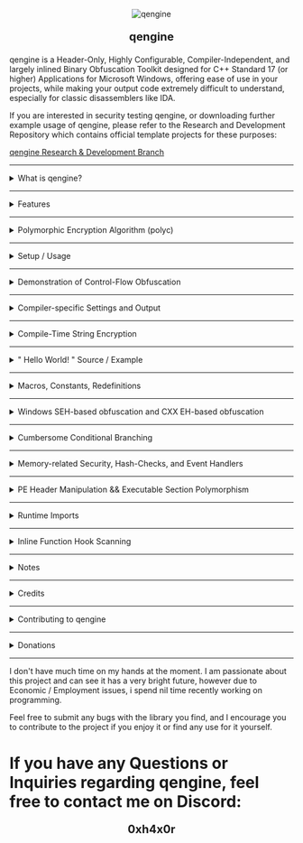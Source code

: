 <p align="center">
  <img src="https://i.imgur.com/vKDluJm.png" alt="qengine">
</p>
<p align="center" style="font-size: 20px; font-weight: bold;">
                                         		qengine 
</p>


qengine is a Header-Only, Highly Configurable, Compiler-Independent, and largely inlined Binary Obfuscation Toolkit designed for C++ Standard 17 (or higher) Applications for Microsoft Windows,
offering ease of use in your projects, while making your output code extremely difficult to understand, especially for classic disassemblers like IDA.

If you are interested in security testing qengine, or downloading further example usage of qengine, please refer to the Research and Development Repository which contains official template projects for these purposes:

[ qengine Research & Development Branch ](https://github.com/Chemiculs/qengine-researchanddevelopment)

---------------------------------------------------------------------------------------------------------------------------------------------------------------------------------------------------------------

<details>
<summary>What is qengine?</summary>

--------------------------------------------------------------------------------------------------------------------------------------------------------------------------------------------------------------

qengine is a polymorphic engine (meaning an engine that takes multiple forms/permutations) created for the Microsoft Windows operating system, designed to make reverse engineering significantly harder. 

This project aims to make binaries appear as unique and unrecognizable as possible at each independent execution.

* qengine is well tested (considering we are a small team) - I currently am unaware of any bugs for LLVM / CLANG, MSVC, and Intel compiler targets for both x86 and x64 release builds.

* This will NOT prevent static disk signatures of your executables - however, it will make the task of understanding your code from a classic disassembler such as IDA VERY difficult if used properly, and will prevent memory-dump / memory-scan-based signature detections of your binary.

* This library is fully inlined, employing a minimalist design and maximum performance + reliability, function inlining allows qengine to hide the actual code you are executing behind a wall of cryptographic instructions and protected memory regions

qengine is very lightweight and from my personal benchmarks, incurs a ~1.70% average performance ( for qxx_ types ) loss vs. standard library / primitive types on modern CPU's, likewise you will retain most of your application's original performance ( on average ) while simultaneously generating thousands or even millions of junk instructions dilluting your meaningful compiled codebase from the eyes of Reverse-Engineer's.

--------------------------------------------------------------------------------------------------------------------------------------------------------------------------------------------------------------

## How does qengine work?

--------------------------------------------------------------------------------------------------------------------------------------------------------------------------------------------------------------

qengine creates obfuscated compiler output by compelling function inlining through a number of means including function modifiers and high inlining depth.

Function inlining is a compiler feature which allows the compiler to expand / copy the contents of a called function, directly into the calling function. 

Below is a basic diagram outlining the difference between standard symbolic function compilation, and inlined compilation :

![symbolicvsinline](img/symbolicinline.png)

qengine creates instruction-bloated and heavily-inlined wrappers around commonly used primitive and extended datatypes, which create a meaningful and simple way to bring about obfuscation of your code without need for 
appending unrelated protections or using third-party post-compilation obfuscators.

For a better example, take the below code using a qengine string type, as opposed to a standard library string type: 

```cpp
#include <iostream>

#include <qengine/engine/qengine.hpp>

using namespace qengine;

int main(){

	qtype_enc::e_string MyString("Hello World!");

	std::cout << MyString.get() << std::endl;

	return 0;
}

```

This code, presuming the compiler manages to comply with qengine's inlining reuests, eactually expands to the following:

```cpp
#include <iostream>

#include <qengine/engine/qengine.hpp>

using namespace qengine;

int main(){

	[-- qtype_enc::e_string MyString("Hello World!"); --]   EXPAND ---->
	{
		MyString.ctor() 								<------ Inlined ->
		MyString.set("Hello World!")							<------ Inlined ->
		qengine::polyc::algorithm( MyString.std_string() )				<------ Inlined ->
		qengine::polyc::register_polyc_pointer( MyString.std_string() )			<------ Inlined ->
		qengine::polyc::internal_do_algo_subroutine( MyString.std_string() )		<------ Inlined
	}

	std::cout << MyString.get() << std::endl;	EXPAND ---->
	{
		MyString.get()									<------ Inlined ->
		qengine::polyc::algorithm( MyString.std_string() )				<------ Inlined
		std::cout << MyString.std_string() << std::endl;
		qengine::polyc::algorithm( MyString.std_string() )				<------ Inlined
			
	}

	return 0;
}
```
Keep in mind that the above example is only from basic initialization of one local qengine::string variable and one get() accessor invokation -

Each get() and set() accessor call is compelled inline, and each math operation or manipulation of qengine::type variables calls get() and / or set() accessor, seeing as these are rather large functions to begin with, the compiler output can go as far as crashing modern disassemblers.

--------------------------------------------------------------------------------------------------------------------------------------------------------------------------------------------------------------

## Is qengine Malicious?

--------------------------------------------------------------------------------------------------------------------------------------------------------------------------------------------------------------

This is a perspective which i have been approached with several times to date and will likely wind up being subject to criticism of eventually (should this project continue to thrive and advance, ofcourse).

I will say that at the moment, while this engine is interesting and powerful, it is not really currently much more effective than many other ( Virtualized ) obfuscation software(s) with VMProtect and Themida likely out-doing qengine in terms of protection of original code by a decent margin.

qengine employ's it's own methods of mutation and  similar to other Obfuscation / Virtualization software(s), albeit much less aggressively and entirely optionally, currently only in very specific manners as well which could probably be constrained to a heuristic trait detection eventually.

This project does however, if it has the potential which i believe it may, this could end up becoming something capable of significantly polluting the software ecosystem for a good while - whether this ends up happening or not only time will tell.

</details>

--------------------------------------------------------------------------------------------------------------------------------------------------------------------------------------------------------------

<details>
<summary>Features</summary>

--------------------------------------------------------------------------------------------------------------------------------------------------------------------------------------------------------------

* Runtime stack  ( locals will be manipulated directly on the stack through compiler-generated junk code, and will be encrypted with a dynamic key and algorithm decided at each execution )

  
* Runtime heap polymorphism ( polymorphic heap allocations are supported )

  
* Thorough control-flow obfuscation ( depending on the compiler used and amount of library types used, the IDA control-flow graph will be extremely difficult to read and in many cases fail pseudo-code generation )

  
* Cumbersome conditional branching ( extended memory check control flow branching e.g. create indirection for checking valuable information such as product keys etc. )

  
* .text / executable section Polymorphism ( .text section dumps will appear different at each runtime which would hypothetically prevent basic static .text dump signature scans by AV's / AC's etc. )

  
* PE header wipe/mutation ( headers will be wiped or appear differently at each runtime, in memory )

  
* Dynamic / Runtime imports ( hide imports from disk PE image import table )

</details>

--------------------------------------------------------------------------------------------------------------------------------------------------------------------------------------------------------------

<details>
<summary> Polymorphic Encryption Algorithm (polyc) </summary>

--------------------------------------------------------------------------------------------------------------------------------------------------------------------------------------------------------------

The backbone to this project has been it's aggressively-inlined polyc encryption algorithm.

While the algorithm has been strong and reliable, before the most recent update it really couldn't be truly labeled 'polymorphic' except in the sense that it generates its own table data and keys at runtime.

The polyc algorithm has been updated to support encrypted function calls to differing encryption subroutines, encapsulating it's xor pass.

polyc holds a global pointer table which is managed by the qxx_type objects - this table registers or retrieves a pointer entry every time you call the algorithm. This pointer descripts which subroutine pointer must be decrypted, called, and encrypted again.

Below is a diagram of how the polyc algorithm currently works, please bear with my bad MSPAINT artwork:

![polyc diagram](img/polycgraph.png)

</details>

--------------------------------------------------------------------------------------------------------------------------------------------------------------------------------------------------------------

<details>
<summary>Setup / Usage</summary>

--------------------------------------------------------------------------------------------------------------------------------------------------------------------------------------------------------------

### ** NOTE: This setup option only works out of the box targetting the MSVC v143 compiler WITH the "Runtime Library" Option set to the default " Multi-threaded DLL (/MD) " build target.

if you wish to target another compiler or Runtime Library version, you MUST first compile [ASMJIT](https://github.com/asmjit/asmjit) and [Capstone](https://github.com/capstone-engine/capstone) from their source(s), with the according compiler settings from your target project applied and then replace the library files output with the according target output filename(s) in the <root_directory>/qengine/engine/extern/ folder :

UPDATE: If you are using llvm / clang, there is an alternative llvm / clang compatible build of the static libraries located in the  /src/qengine/extern/clang_alternate_libs, set this as your library directory with llvm / clang projects.

```cpp

asmjit32.lib	//	32-bit release static library build for asmjit

asmjit64.lib	//	32-bit release static library build for asmjit

asmjit_d32.lib	//	32-bit release static library build for asmjit

asmjit_d64.lib	//	32-bit release static library build for asmjit

capstone32.lib	//	32-bit release static library build for capstone

capstone64.lib	//	64-bit release static library build for capstone

```

IF you are simply using MSVC Compiler v143 or higher, you will NOT need to worry about the above step.

* Download the repository as a zip file, and extract the /src/qengine folder to your project's main / root directory
  
* goto <root_directory>/qengine/extern/ and unzip "asmjit_libs.zip"  - make sure all the files within are extracted to this directory
  
* Include the qengine header file contained in <root_directory>/qengine/engine/
  
* Add <root_directory>/qengine/extern/ to additional library directories (for linking)

</details>

--------------------------------------------------------------------------------------------------------------------------------------------------------------------------------------------------------------

<details>
<summary> Demonstration of Control-Flow Obfuscation </summary>

--------------------------------------------------------------------------------------------------------------------------------------------------------------------------------------------------------------


- "Hello, World!" application BEFORE Polymorphic type -

![IDA view of hello world C++ program before polymorphic engine](img/crypt2.png)

--------------------------------------------------------------------------------------------------------------------------------------------------------------------------------------------------------------

- "Hello, World!" application AFTER Polymorphic type -
(The control flow chart might be hard to see, but there are 1,000++ sub-routines in the compiled binary)

![IDA view of hello world C++ program after polymorphic engine](img/helloworld_ida.png)

</details>

--------------------------------------------------------------------------------------------------------------------------------------------------------------------------------------------------------------

<details>
<summary>Compiler-specific Settings and Output</summary>

--------------------------------------------------------------------------------------------------------------------------------------------------------------------------------------------------------------
	
LLVM / CLANG and Intel Compiler always produce the best obfuscated output files and skewed control-flow graphs - Here are some examples all from the same basic application with only a main function (~20 lines of code using polymorphic types) :

## CLANG
  ![CFG_clang](img/clang.png)

## INTEL
  ![CFG_intel](img/intel.png)

## MSVC
  ![CFG_msvc](img/MSVC.png)


I am unsure as to exactly why this occurs when I use the same compiler settings for all of the above compilers, my experience would say that MSVC likely does not like to inline functions when you 
instruct it to, while CLANG / Intel compilers are more likely to listen to user commands/suggestions


* Proper compiler settings play a massive role in the output this library will produce.
- Make sure the binary is built for Release mode
- Here are the most important settings to use for maximum security (In VS 2022):

    ![VS2022 Config](img/optimization.png)

  </details>
  
--------------------------------------------------------------------------------------------------------------------------------------------------------------------------------------------------------------

<details>
<summary> Compile-Time String Encryption </summary>

--------------------------------------------------------------------------------------------------------------------------------------------------------------------------------------------------------------

The qxx_string and qxx_wstring classes provide powerful string encryption (at runtime) and control-flow obfuscation (compile-time) themselves, however as they cannot be made to be constexpr-compliant, 
the string literals may or may not be compiler-evaluated.

These classes alone do not garauntee nor were intended to remove plaintext strings from .data / .bss / .rdata etc, seeing that many of qengine's users request this and use skyCrypt anyways,
i decided to improve upon the project and comform it's syntax to qengine's naming conventions.

If you require compile-time string encryption, simply use the QSTR macro as below. It can be used to standard std::string objects or used to construct qxx_string objects:

```cpp
#include <iostream>

#include <qengine/engine/qengine.hpp>

using namespace qengine;

 __singleton std::int32_t __stackcall main() noexcept {

	qtype_enc::qe_string my_string_e(QSTR("Hello World!"));

	std::cout << my_string_e.get() << std::endl;

	std::cin.get();

	return 0;
}
```

You can perform a string search in IDA or a Hex Editor on the output binary in debug or release mode, the string won't be detected.

</details>

--------------------------------------------------------------------------------------------------------------------------------------------------------------------------------------------------------------

<details>
<summary> " Hello World! " Source / Example </summary>

--------------------------------------------------------------------------------------------------------------------------------------------------------------------------------------------------------------

[Link to below sample project](https://github.com/Chemiculs/qengine-researchanddevelopment/tree/master/qengine-hello-world)

Here is the obligatory "Hello World" for qengine:

```cpp
#include <iostream>

#include <qengine/engine/qengine.hpp>

using namespace qengine;

 __singleton std::int32_t __stackcall main() noexcept {	

	qtype_enc::qe_string my_string_e("Hello World!");

	qtype_hash::qh_string my_string_h("Hello World!");

	qtype_enchash::qeh_string my_string_eh("Hello World!");

	std::cout << my_string_e.get() << std::endl;

	std::cout << my_string_h.get() << std::endl;

	std::cout << my_string_eh.get() << std::endl;

	std::cin.get();

	return 0;
}
```

* All types contained in the qtype_enc and qtype_enchash namespace's are encrypted using a polymorphic encryption algorithm and decrypted only when accessed, then re-encrypted. 

* All types contained in the qtype_hash and qtype_enchash namespace's are hashed using a high-performance 32 or 64-bit hashing (dependent upon build target which is used) algorithm I made for this purpose.

</details>

--------------------------------------------------------------------------------------------------------------------------------------------------------------------------------------------------------------
<details>
<summary> Macros, Constants, Redefinitions </summary>

--------------------------------------------------------------------------------------------------------------------------------------------------------------------------------------------------------------

qengine contains some changes in representations to ideas and concepts in the C++ standard library, which were only intended to increase my own productivity alongside the readability of qengine in relation to the instructions / intentions prompted to the compiler:

* Below macro effectively disables inlining optimization for a specific function, if we wish for it to have a single instance per parent object, use in place of ``` __declspec(noinline) ```
```cpp
__singleton 	//	we only want a single instance of the declared fn per object instance, not instanced copies inlined to caller functions
```

* Below macro disables compiler generation of windows native SEH-related code in relation to the declared function whilst compelling the function to be inlined to the caller(s), use in place of ``` __forceinline ```
```cpp
__compelled_inline 	//	compell the highest inlining depth to the compiler 
```

* Below is a simple name change i made to declare the intention and effect that __fastcall convention actually has on the function more explicitly, it looks and sounds better to me personally. use in place of ``` __fastcall ```
```cpp
__regcall	//	pass up to two arguments through registers(?) if supported by OS bitwidth vs Variable type
```

* Below is another change to the naming of __cdecl convention for same reasons as above change
```cpp
__stackcall 	//	pass arguments on stack (too large to fit in registers presumably) / no arguments contained -  && allow caller to cleanup stack
```

* Below is an automatic type deduction i use for function return's myself, use in place of ``` decltype(auto) ```
```cpp
_auto_type_ 	//	automatic compiler-generated type-deduction for function returns (and variable declarations?), useful
```

* Below is a generic ctor optimization macro, presuming the ctor takes 1+ arguments which would fit inside registers matching or below the bitwidth of the host OS OR can be inlined. one of these will occur, use in place of ``` __compelled_inline_noseh ```, and  ``` __regcall ``` in combination.
```cpp
__optimized_ctor	//	this forces compiler optimization depending on the argument list, IF the function can be inlined it will be which is arguably the least expensive calling method, however if the compiler fails yet to inline, the argument will be passed through registers if the arguments match the bitwidth of the operating system
```

* Below is a simple grammar correction to the C++ standard library which should have occured long ago, declaring an inline function is a mere suggestion to the compiler and is explicitly stating that the compiler may inline the function only if it so chooses. nothing more or less than this, use in place of ``` inline ```
```cpp
__inlineable
```

* Below is a macro which, dependent upon project settings, will instruct the compiler to pass the arguments through SSE / AVX registers if available on Host CPU architecture. If SSE / AVX are unavailable, ```__fastcall``` will be specified rather than ```__vectorcall``` in the hopes that the floating point data matches or is under the host OS's bitwidth and can be optimized to fit inside a register.
```cpp
__fpcall
```

* I have adopted some of Rust's syntax in qengine as it feels more reflective of compiler output and intentions in some cases, opted to use similar name conventions in qengine as follows ( some of these aren't Rust-related )
```cpp

mut 		= mutable
imut 		= const
imutexpr 	= constexpr
c_void 		= void*
noregister 	= volatile
nex 		= noexcept
volatile_cast	= const_cast
imut_cast 	= const_cast

```

 
</details>

--------------------------------------------------------------------------------------------------------------------------------------------------------------------------------------------------------------

<details>
<summary> Windows SEH-based obfuscation and CXX EH-based obfuscation </summary>

--------------------------------------------------------------------------------------------------------------------------------------------------------------------------------------------------------------

Windows SEH (Structured Exception Handling) and Cxx EH (Exception Handling) mechanisms have been exploitable for some time and are relatively well known amongst the blackhat community for being an effecient method of mediocre obfuscation which is entirely compiler-generated

## Windows SEH-based obfuscation macro:

[Link to below sample project](https://github.com/Chemiculs/qengine-researchanddevelopment/tree/master/qengine-windows-SEH-test)
 
```cpp
//  Dereference a ring -3 pointer rather than call _CxxRaiseException() directly to avoid another  table entry
//  Basic SEH exception handling callback obfuscation, call WINAPI_SEH_INIT(); at beginning of scope && WINAPI_SEH_END() or ';' at the end of the scope and it will be executed from a statically compiled SEH table entry for x86_64, or SEH handled on stack for x86

WINAPI_SEH_INIT()	//	emplace @ fn beginning to displace the following code within a seperate and (somewhat) hidden windows SEH block inside your output PE

WINAPI_SEH_END()	//	push_back @ fn end to define an endpoint from which no more code inside of the parent fn will be displaced to windows SEH handler
```

To give a basic diagram of how windows SEH-based obfuscation functions under the hood, i built a (standard library) "Hello World" application with debug information and pdb included which encapsulated the entrypoint inside of this mechanism.

![SEH Hello World Example, Part 1](img/SEH.png)

Windows SEH is actually a fairly effective obfuscation technique in it's own right if used properly, and while my macro implements a rather simple method of triggering it, this could be very easily made much more complex with your own adjustments. below is the closest i bothered going trying to reverse that sam[ple program with symbol / debug info present in IDA

![SEH Hello World Example, Part 2](img/SEH2.png)

## CXX-EH based obfuscation macro:

[Link to below sample project](https://github.com/Chemiculs/qengine-researchanddevelopment/tree/master/qengine-CXX-EH-test)

This is considerably less secure than native windows SEH-based obfuscation while probably being more performant in CPU-intensive applications, this is a (standard library) "Hello World!" application nested within CXX-EH mechanisms w/ debug and symbol / PDB info in IDA:

![EH Hello World Example, Part 1](img/CXXEH1.png)

As you can see something is very obviously red-flaggish and 'off' about this entrypoint from the perspective of a reverse engineer, and this screams obfuscation and not very powerful at that. if we follow the XREF, we will be pointed directly to the original compiled code as opposed to with windows SEH this does not happen as easily:

![EH Hello World Example, Part 2](img/CXXEH2.png)

This could be easily cracked, however may be more performance-biased than windows SEH mechanisms and could probably be made to produce more complex output if modified beyond what has been done in qengine.

</details>

--------------------------------------------------------------------------------------------------------------------------------------------------------------------------------------------------------------

<details>
<summary>Cumbersome Conditional Branching</summary>

[Link to below sample project](https://github.com/Chemiculs/qengine-researchanddevelopment/tree/master/qengine-conditional-branching-test)

Here is an example of creating an obfuscated conditional branch that evaluates two variables for the specified condition, and executes the callback function corresponding to the outcome:

--------------------------------------------------------------------------------------------------------------------------------------------------------------------------------------------------------------

```cpp
#include <iostream>

#include <qengine/engine/qengine.hpp>

using namespace qengine;

static  __singleton void true_() noexcept {	//	callback functions shall never be inlined and should always be explicitly declared as a singleton point of execution, intentions are very ant to know

	std::cout << "condition is true" << std::endl;
}

static  __singleton void false_() noexcept {	

	std::cout << "condition is false" << std::endl;
}


 __singleton std::int32_t __stackcall main() noexcept {

	int x = 1;
	int y = 1;

	qcritical::SCRAMBLE_CRITICAL_CONDITION(
		&true_,				// callback if condition evaluates to TRUE
		&false_,			// callback if condition evaluates to FALSE
		std::tuple<>{},     // arguments (if any) for TRUE evaluated callback (our callback has no arguments)
		std::tuple<>{},		// arguments (if any) for FALSE evaluated callback (our callback has no arguments)
		x, y,				// our condition variables from left -> right order (can be of any primitive type or std::string / std::wstring type for now)
		qcritical::EQUALTO  // evaluation type (less than, greater than, equal to, greaterthanorequalto etc. )
	);

	return 0;
}
```

The above program outputs "condition is true" to the screen - the above example is optimized in the release build, and if you want to see the real-world results on control flow this will have, you should use non-const comparison values e.g. time_since_epoch etc.

Let's do that below to give a better example of what is exactly happening with a non-const example:

![source files](img/originalcode.png)

Both programs above serve the same mathematical function and produce the same output, the one on the left built with qengine and the one on the right built using C++ standard operators/function calls.

Let's take a look at both of the above applications in IDA pseudo-code view (both are built Release x64, optimizations on, MSVC )

[Left = qengine, Right = std]
![entrypoints](img/criticalmain.png)

At first glance the entrypoint of both applications appear to be almost identical, with key differences I will highlight from the pseudo-code view and others from the raw assembly view -

* The conditional arithmetic in the std application all occurs within the entrypoint function, this will be highlighted in the next screenshot precisely using assembly-code view
  
* The conditional arithmetic in the qengine application is detoured to another subroutine, namely sub_140001810 which is compiled by taking callback arguments to the functions 'true_' and 'false_'

Below is the relevant region of machine code from both entry-point functions, which should reveal a JLE instruction (jump if lesser than or equal to), as this is the condition under which this program determines its functionality:

![entrypoints](img/critical_asm_jle.png)

The std-compiled binary on the right, as expected, contains a JLE instruction plain as day. this, or the previous cmp instruction can be altered by a reverse engineer easily in a number of ways to manipulate the control flow of the application, or 'crack' it.

The qengine-compiled binary on the left, however, contains no such instruction. the instruction is detoured to sub_140001810, and inside of that subroutine, split into dozens of varying, complex comparison operators scattered amongst thousands of lines of obfuscated code.

A quick peak below at the pseudo-code view of both subroutines called from the std-compiled application (sub_140001240) (Right) and the qengine-compiled application(sub_140001810) (Left) :

![subroutines](img/criticalsubroutine.png)

The std subroutine is easily identifiable as a standard output stream and is anything but complex in its appearance to a skilled reverse engineer.

The qengine-generated subroutine is (almost) incomprehensible - IDA generated 4726 lines of pseudo-code for the sub-routine, and attempted to allocate 1127 local variables on the stack - i wouldn't be having fun if i opened this application in IDA  looking to crack it.

Let's not be naive however - a thoroughly determined and highly skilled reverse engineer could theoretically spend hours/days or perhaps weeks/months reversing the subroutine and eventually find the critical cmp / test instructions, patch them out, and produce a working crack or modification of the application. 

There is no perfect fix for the issue of reversing - It boils down to a battle of which side can annoy the other the most.

## But couldn't I just NOP the call to sub_140001810 and bypass the security?

![entrypoints](img/callsub.png)

You could absolutely replace the call to sub_140001810 with an NOP or any other instruction, however with the above program, the consequences of doing so would be -

* Ceasing of further functionality ( if this was a product key input, for example, the program would fail to properly execute moving forward )
  
* You would have to go inside of sub_140001810 and patch the appropriate cmp / test / jmp instructions (all of which are hash-checked on the stack as well), in order to truly 'crack' the application in a manner which would preserve functionality, this is not a crackme but could easily be converted to one and would appear similar enough.

To demonstrate a basic cracking attempt by preventing the call to the subroutine, I opened up the binary in IDA and patched the call to sub_140001810

![track](img/patchview.png)

Now all that is left to do is run the patched binary and see if it produces usable output like the original -

![track](img/patchedrun.png)

The 'patched' binary (which now fails to call the subroutine handling conditional callbacks), produces zero output. the program is in a broken and unusable state.

</details>

--------------------------------------------------------------------------------------------------------------------------------------------------------------------------------------------------------------

<details>
<summary>Memory-related Security, Hash-Checks, and Event Handlers</summary>

[Link to below sample project](https://github.com/Chemiculs/qengine-researchanddevelopment/tree/master/qengine-memory-integrity-test)

--------------------------------------------------------------------------------------------------------------------------------------------------------------------------------------------------------------

This library allows you to handle the event where a debugger or external tool attempts to illicitly write data to the stack/heap which corrupts/changes any of your variables. 

Below I will give an example of how to create a callback function to handle this event, assign it to the library, and trigger it yourself to test it -

```cpp

#include <iostream>

#include <qengine/engine/qengine.hpp>

using namespace qengine;

__singleton  void __regcall violation_callback(qexcept::q_rogueaccess except, c_void data) noexcept {

	if (except.id != qexcept::MEMORY_ALTERATION) // ensure this callback has been raised due to memory alteration
		return;

	std::cout << "Memory access violation occurred, original hash: " << std::hex << except.original_hash << std::endl; // display the original hash of the data when it was valid

	std::cout << "Altered hash: " << std::hex << except.altered_hash << std::endl; // display the hash of the data which was altered

	std::cout << "Memory address: " << std::hex << reinterpret_cast<uintptr_t>(data) << std::endl; //display the memory address of the data which was altered 

	//Here you would normally flag the user for a ban/violation of contract or force-quit the application as a security breach has obviously occured
}


__singleton  std::int32_t __stackcall main() noexcept {

	qtype_enchash::init_qtype_hash(&violation_callback); // assign our callback function to the namespace - all instances will refer to this callback if they detect a violation

	qtype_enchash::qeh_int32 MyInteger(999); // instance a hash-checked integer and set its value to 999

	(*static_cast<std::uint32_t*>(MyInteger.get_raw_memory_address())) = 998; // use the built-in illegal-accessor for this example to modify the value of the data and trigger our callback

	int32_t value = MyInteger; // store the value held within MyInteger in a normal primitive variable to invoke get() (get() is when the check will occur)

	std::cout << "Hacked value: " << value << std::endl; // print the new / hacked value to the screen (998)

	std::cin.get();

	return 0;
}

```

Below is a screenshot of the resulting output from the above code:

![Output from hash check violation](img/callback_h.png)

</details>

--------------------------------------------------------------------------------------------------------------------------------------------------------------------------------------------------------------

<details>
<summary>PE Header Manipulation && Executable Section Polymorphism</summary>

[Link to below sample project](https://github.com/Chemiculs/qengine-researchanddevelopment/tree/master/qengine-pe-manipulation-test)

--------------------------------------------------------------------------------------------------------------------------------------------------------------------------------------------------------------

qengine currently has the Randomize, or Wipe the following from your PE while running:

-> DOS Header
-> DOS Stub
-> NT Header(s)
-> Section Header(s)
-> .idata (import section, IAT is preserved, ILT wiped)
-> .reloc (basereloc section)

In addition to the above, qengine has the ability to mutate the ( --> executable <-- ) interrupt padding between compiled executable symbols ( this can be big as it breaks hash-based signature detection of .text section ).

Below is an example of how to mutate the executable sections of the PE and scramble the header information:

```cpp
#include <iostream>

#include <qengine/engine/qengine.hpp>

using namespace qengine;

__singleton std::int32_t __stackcall main() noexcept {

	//You do not have to use all of the below functions, however analyze_executable_sections() must be called before morph_executable_sections(), and this must be called before manipulating headers as it depends on information from the headers to perform analyzation
	std::cout << "[+] Initializing section assembler object..." << std::endl;

	qmorph::qdisasm::qsection_assembler sec{ };	//	initialize qengine's PE manipulation object

	std::cout << "[+] Analyzing image for executable code..." << std::endl;

	sec.analyze_executable_sections();	//	perform initial analysis on executable section of compiler output in memory
	
	if (sec.morph_executable_sections(true)) // NOW we morph our stored sections and pass true to flag for memory clearance 
		std::cout << "[+] Executable Interrupt Padding morphed successfully! " << std::endl;
	else
		std::cout << "[!] Executable Interrupt Padding failed to be morphed! " << std::endl;

	if (sec.wipe_idata_ilt())
		std::cout << "[+] .idata / ILT Wiped, IAT preserved!" << std::endl;
	else
		std::cout << "[!] .idata / ILT wipe failed!" << std::endl;

	if (sec.wipe_basereloc())
		std::cout << "[+] basereloc section wipe succeeded!" << std::endl;
	else
		std::cout << "[!] basereloc section wipe failed!" << std::endl;

	if (sec.wipe_section_headers())
		std::cout << "[+] Section headers wiped!" << std::endl;
	else
		std::cout << "[!] Section header wipe failed!" << std::endl;

	if (sec.scramble_dos_header())
		std::cout << "[+] DOS headers scrambled!" << std::endl;
	else
		std::cout << "[!] DOS header scramble failed!" << std::endl;

	if (sec.scramble_nt_header())
		std::cout << "[+] NT headers scrambled!" << std::endl;
	else
		std::cout << "[!] NT headers scramble failed!" << std::endl;

	std::cout << "[+] .text / PE header permutations complete!" << std::endl;

	std::cin.get();

	// Check IAT was preserved during wipe by calling an imported function which address must be retrieved via IAT 
	MessageBoxA(NULL, "", "", NULL);

	return 0;
}
```

The above code will complete successfully and without errors, there are instances where the section header manipulation will, however, cause the Visual Studio debugger to trigger exceptions if is attempting to read data from any of the altered sections (this does not matter as you won't be publishing a debug build of your application anyways if you are concerned about security)

Below are examples, before and after the above functions are called, of the PE headers and .text section of an executable

## Headers before scramble:

![Headers before scramble](img/headerbeforescramble.png)

## Headers after scramble:

![Headers after scramble](img/headerafterscramble.png)

Some fields such as e_magic in the DOS header and SizeOfStackCommit / SizeOfStackReserve fields in the optional header must be preserved as the application will crash otherwise.

## .text section before scramble:

![.text before scramble](img/beforescramblenew.png)

## .text section after scramble:

![.text before scramble](img/afterscramblenew.png)

I cannot show the whole .text section in one screenshot, so I tracked down a section above from a memory dump that was mutated (note that there are generally hundreds or thousands of these regions which will be mutated depending on the symbol count/complexity of the binary).

The interrupt padding (0xCCui8 / INT3 on x86 PE files) between symbols is being tracked and permutated to change the appearance of the executable section in memory.

The INT3 paddings ( 0xCCui8 arrays) are regions that the instruction pointer never hits, so they are (almost) safely mutable to any form, the engine now mutates these regions to random executable machine code which will make it extremely hard to determine where a function/subroutine ends, and which code is valid and executed beyond the first legitimate function / symbol inside of the section.

</details>

--------------------------------------------------------------------------------------------------------------------------------------------------------------------------------------------------------------

<details>
<summary>Runtime Imports</summary>

[Link to below sample project](https://github.com/Chemiculs/qengine-researchanddevelopment/tree/master/qengine-runtime-imports-test)

--------------------------------------------------------------------------------------------------------------------------------------------------------------------------------------------------------------

This library allows you to manually load API libraries at runtime and invoke them from their imported address - This prevents the names of the libraries and functions you are using in your application from being included on the import table of your PE.

Below is an example of importing a Windows API function using the import tool -

```cpp
#include <iostream>

#include <qengine/engine/qengine.hpp>

using namespace qengine;

__singleton  std::int32_t __stackcall main() noexcept {
	// Return type is NTSTATUS (template parameter)
	// Argument 1 is the library name (wide / ansi char depend on charset)
	// Argument 2 is name of function or ordinal number
	// all following arguments correspond to the API functions args themselves

	auto status = qimport::qimp::invoke<NTSTATUS>(L"user32.dll", "MessageBoxA", NULL, "Hello World", "Hello World", NULL);

	std::cin.get();

	return 0;
}
```

As you can see below, this yields the expected result from calling MessageBoxA with the according arguments:

![import protection](img/importer.png)

If you do not want the overhead of GetProcAddress() being called repeatedly, I have added the ability to store the imported function bound to its prototype as a local or global object which can be directly invoked for a potential performance gain, and cleaner / more organized appearing code
(I have not checked myself, but I doubt the compiler will know precisely what we are doing and will perform unnecessary logic)

:

```cpp

#include <iostream>

#include <qengine/engine/qengine.hpp>

using namespace qengine;

/* First template argument specifies return type, subsequent template arguments specify argument type list in Left -> Right order for the fn being imported */
static auto imp_MessageBoxA = qimport::qimp::get_fn_import_object<NTSTATUS, unsigned int, const char*, const char*, unsigned int>(L"user32.dll", "MessageBoxA");

__singleton std::int32_t __stackcall main() noexcept {

	auto status = imp_MessageBoxA(NULL, "Hello World!", "Hello World!", NULL); // call MessageBoxA and assign it's status return to a local 

	std::cout << status << std::endl; // output the return status to the console 

	std::cin.get(); 
}

```

</details>

--------------------------------------------------------------------------------------------------------------------------------------------------------------------------------------------------------------
<details>
<summary> Inline Function Hook Scanning </summary>

[Link to below sample project](https://github.com/Chemiculs/qengine-researchanddevelopment/tree/master/qengine-hookscanner-test)

--------------------------------------------------------------------------------------------------------------------------------------------------------------------------------------------------------------

People developing certain applications, namely Video Games, struggle with internal game cheats (DLL injection). These cheats (internal) and sometimes external cheats, will hook / detour certain important functions inside of the game/application in order to manipulate output and obtain an advantage or 'crack' certain features of the application.

Detours are generally speaking, simple blocks of machine code 12+ bytes in length which are placed at a functions address in memory, in order to redirect control flow of the function outside of the main module, and into the malicious module.

here is an example of a most basic detour function in X86 assembly 

```asm
mov rax, 0xDETOUR_ADDRESS    ; move an immediate value ( address of the function we want to execute instead of the original ) into the RAX register
jmp rax                      ; move the instruction pointer to the address held in the RAX register
```

Detecting these hooks can be a non-trivial task depending on the complexity of the hook -

qengine has the, for now, somewhat limited and PoC ability to scan for these inline hooks for both x86_32, and x86_64 architecture builds.

The reason why it is currently considered a PoC is largely due to the fact that the hook scanning function does not implement proper recursion to account for hooks of heavily extended complexity / length - I plan to fix this issue when i get time.

The hook scanner searches for control flow transfer instructions (ret, jmp, call namely), and when these are found, it checks if the address to which control flow is being transferred is within the module's address space.
If not, this likely means a hook has been placed on the method and that your security measures have been breached.

Below is an example application that initializes the hook-detection library, calculates the size of the function in memory, and then scans the function multiple times, with different inline hook formats for both x32 and x64 architectures:

```cpp
#include <iostream>

#include <qengine/engine/qengine.hpp>

using namespace qengine;

#define PRINT_HEXADECIMAL std::hex << std::noshowbase

#define STDOUT_PRINTBLOCK_SEPERATOR() std::cout << "\n[--------------------------------------------------------------------------------------]" << std::endl;

static __singleton void __regcall myimportantmethod(std::uintptr_t val) noexcept { // add junk code to our dummy method to increase it's size in memory to be viable for hook placement

	auto j = std::chrono::high_resolution_clock::now().time_since_epoch().count();

	auto k = j % val;

	std::cout << "\n[+] Placeholder function called, output: " << k << std::endl;
}

__singleton void __stackcall print_hook_details(qengine::qhook::qhook_detection_t* detection) noexcept {	//	callbacks are never inlined nor inlineable, therefore in this example i am explicitly declaring these things

	STDOUT_PRINTBLOCK_SEPERATOR();

	std::cout << "\n[+] Function hook detected, address: 0x" << std::hex << detection->hook_address << std::endl;
	std::cout << "\n[+] Hook size: 0x" << detection->hook_length << " bytes" << std::endl;
	std::cout << "\n[+] Hook data: \n\n" << std::endl;

	for (auto i = 0; i < detection->hook_length; ++i)
		std::cout << std::hex << "0x" << (std::uint32_t)detection->hook_data[i] << std::endl;

	STDOUT_PRINTBLOCK_SEPERATOR();
}

__singleton std::int32_t __stackcall main() noexcept {

	std::cout << "\n[+] Analyzing function length..." << std::endl;

	imut auto function_length = qengine::qhook::qhook_util::analyze_fn_length(&myimportantmethod);

	std::cout << "\n[+] Succeeded, function length is " << function_length << " bytes" << std::endl;

	// The most elementary x86_64 mov rax, jmp rax inline function hook
	unsigned char hook1[12] = {0x48, 0xB8, 0x11, 0x11, 0x11, 0x11, 0x11, 0x11, 0x11, 0x11, 0xFF, 0xE0 };

	// x86_32 equivalent of above hook - mov eax ADDRESS, jmp eax
	std::uint8_t hook1_x32[] = { 0xb8, 0x00, 0x00, 0x00, 0x00, 0xff, 0xe0 }; // mov eax, 0x00000000, jmp eax

	// This hook demonstrates the inability of junk instructions emplaced between CFT (control-flow-transfer) instructions to throw off the current algorithm
	unsigned char hook2[14] = { 
		0x48, 0xB8, 0x11, 0x11, 0x11, 0x11, 0x11, 0x11, 0x11, 0x11, 0x50, 0x58, // mov rax, ADDRESS; push rax; pop rax; jmp rax
		0xFF, 0xE0
	};

	// x86_32 equivalent of above hook
	unsigned char hook2_x32[] = {
		0xb8, 0x00, 0x00, 0x00, 0x00, 0x50, 0x58, 0xff, // mov eax, ADDRESS; push eax; pop eax; jmp eax
		0xe0,
	};

	// This hook demonstrates the ability of the algorithm to detect RETURN-induced control-flow transference
	unsigned char hook3[12] = {
		0x48, 0xB8, 0x11, 0x11, 0x11, 0x11, 0x11, 0x11, 0x11, 0x11, 0x50, 0xC3 // mov rax, ADDRESS ; push rax ; ret
	};

	unsigned char hook3_x32[] = {
		0xb8, 0x00, 0x00, 0x00, 0x00, 0x50, 0xc3, // mov eax, ADDRESS; push eax; ret
	};

	myimportantmethod(4);

	std::cout << "\n[+] Granting R/W/X permissions to function memory..." << std::endl;

	auto* ptr = static_cast<void*>(&myimportantmethod);

	DWORD tmp{};

	VirtualProtect(ptr, sizeof(hook1), PAGE_EXECUTE_READWRITE, &tmp);

	std::cout << "\n[+] Beginning x86_64 inline hook detection..." << std::endl;

	memcpy(ptr, &hook1, sizeof(hook1));

	qengine::qhook::qhook_detection_t* dtc;

	std::cout << "\n[+] Emplaced x86_64 hook #1: mov rax, ADDRESS; jmp rax ..." << std::endl;
	if (dtc = qengine::qhook::qhook_util::analyze_fn_hook_presence(&myimportantmethod, function_length))
		print_hook_details(dtc);

	//Emplace 2nd hook type
	memcpy(ptr, &hook2, sizeof(hook2));

	std::cout << "\n[+] Emplaced x86_64 hook #2: mov rax, ADDRESS; push rax; pop rax; jmp rax ..." << std::endl;
	if (dtc = qengine::qhook::qhook_util::analyze_fn_hook_presence(&myimportantmethod, function_length))
		print_hook_details(dtc);

	memcpy(ptr, &hook3, sizeof(hook3));

	std::cout << "\n[+] Emplaced x86_64 hook #3: // mov rax, ADDRESS ; push rax ; ret" << std::endl;
	if (dtc = qengine::qhook::qhook_util::analyze_fn_hook_presence(&myimportantmethod, function_length))
		print_hook_details(dtc);

	memcpy(ptr, &hook1_x32, sizeof(hook1_x32));

	std::cout << "\n[+] Emplaced x86_32 hook #1: mov eax, ADDRESS; jmp eax ..." << std::endl;
	if (dtc = qengine::qhook::qhook_util::analyze_fn_hook_presence(&myimportantmethod, function_length))
		print_hook_details(dtc);

	memcpy(ptr, &hook2_x32, sizeof(hook2_x32));

	// WARNING: This 32-bit hook format is improperly detected on 64-bit build targets (it recognizes the hooks presence, but returns invalid length)
	// This is considered precisely a non-issue as 32-bit hooks fail in 64-bit address spacing
	std::cout << "\n[+] Emplaced x86_32 hook #2: mov eax, ADDRESS; push eax; pop eax; jmp eax ..." << std::endl;
	if (dtc = qengine::qhook::qhook_util::analyze_fn_hook_presence(&myimportantmethod, function_length))
		print_hook_details(dtc);

	memcpy(ptr, &hook3_x32, sizeof(hook3_x32));

	std::cout << "\n[+] Emplaced x86_32 hook #3: mov eax, ADDRESS; push eax; ret ..." << std::endl;
	if (dtc = qengine::qhook::qhook_util::analyze_fn_hook_presence(&myimportantmethod, function_length))
		print_hook_details(dtc);

	//Restore page protections as we are done emplacing inline hooks
	VirtualProtect(ptr, sizeof(hook1), tmp, &tmp);

	std::cin.get();

	return static_cast<std::int32_t>(NULL);
}
```

Here is the output when we execute the above application :

![import protection](img/main_withhook.png)

I have with the rather brief testing period I have subjected this to, been unable to cause false-positive detections. Anyone willing to test this library to a greater extent to see if they can break it, would be beyond helpful.

</details>

--------------------------------------------------------------------------------------------------------------------------------------------------------------------------------------------------------------

<details>
<summary> Notes </summary>

--------------------------------------------------------------------------------------------------------------------------------------------------------------------------------------------------------------

* You must target C++ 17 or higher as your language standard for the library to compile properly

* Manipulating header info and morphing executable section will likely break virtualization tools such as VMProtect and Themida as they rely on and / or manipulate this information themselves depending on user settings - I have not thoroughly tested this, however.

* Extended types (SSE / AVX) must be enabled in your project settings if you wish to use the derived polymorphic versions of them.

* All heap-allocated types such as qe_malloc, qeh_malloc, and qh_malloc will automatically free their own memory when they go out of scope, however keep in mind that reading variable length memory with their according get() accessor will return new memory allocated with malloc() which you must free yourself.

* While this library works for all of the compilers I will mention, MSVC produces the least complex control-flow graphing as a compiler and would be the easiest output to reverse-engineer (i'm talking to you M$), do yourself a favor and use LLVM / Clang or Intel's compiler

</details>

--------------------------------------------------------------------------------------------------------------------------------------------------------------------------------------------------------------

<details>
<summary> Credits </summary>

--------------------------------------------------------------------------------------------------------------------------------------------------------------------------------------------------------------

* Huge thank you to the [Capstone Project](https://github.com/capstone-engine/capstone) for making many parts of this library feasible and providing an excellent disassembly library in general

* Another huge thank you to the [ASMJIT Project](https://github.com/asmjit/asmjit) for making machine code generation at runtime a feasible prospect for this project

* [HadockKali](https://github.com/HadockKali) ( For helping with this Readme )

* [javaloader's SkyCrypt](https://github.com/javaloader/Sky-Crypt-C-11-String-Encryptor-) - Although this project appears unlicensed, everything in the QSTR header is heavily based off of this project, mostly i changed naming conventions and optimized / changed some of the code to fit qengine's theme. His repo deserves a star or two.

* My dear friend [slow-call](https://github.com/slow-call), whom has helped me with generating ideas for this project from it's inception and whom also helped create the beautiful icon which qengine now bears.

Licenses for both respective libraries are included in the repo and must be upheld.

</details>

--------------------------------------------------------------------------------------------------------------------------------------------------------------------------------------------------------------

<details>
<summary> Contributing to qengine </summary>

--------------------------------------------------------------------------------------------------------------------------------------------------------------------------------------------------------------

qengine has a separate repository available, which contains the current official Research, Development, and Security testing tools available for the engine - 

[ qengine Research & Development ](https://github.com/Chemiculs/qengine-researchanddevelopment)

## - Bug Testing / Debugging

I am one person and only have so much time on my hands, and i have other projects i am working on + an unrelated IRL job. 

While i may be fairly effecient at pumping out code, but i am left with even less time to do the in-depth debugging, reversal and documentation on this project which i would like to achieve for this project ultimately. 

Currently there is a problem with qengine in regards to it's interaction with llvm / clang, this seems to come with a new version of llvm / clang or as a result of a (likely minor) change in code which i am unaware of.
If anyone finds a way to compell inline directives with llvm / clang like it used to, please let me know.

## - Ideas / Collaborators

I'm always looking for new ideas for the future of this project, and most certainly could use some more experienced hands writing this code with me.
If you think of something you would like to see in qengine, or would like to contribute in any way, my Discord is listed below.

</details>

--------------------------------------------------------------------------------------------------------------------------------------------------------------------------------------------------------------

<details>
<summary> Donations </summary>

--------------------------------------------------------------------------------------------------------------------------------------------------------------------------------------------------------------

This is free software and i am not trying to charge you for it, however If you do wish to support the project or leave a thanks by donating, below are links through which you may donate if you so choose (And thank you very much if you do!) -

- [CashApp](https://cash.app/$0xH4X0R)

- [Paypal](https://paypal.me/CoDTroll?country.x=US&locale.x=en_US)

- Bitcoin -
bc1qx9xsw4hvvqel29au5xy3vqwh48u0yhvsxfsd33

- Litecoin -
ltc1q0jqcsf83xjqx5x9cj2wag06hpwxc6sv3wczu6v

- Ethereum -
0x7457875998B35A032c789a10177Bb463fF2F1902

- Dogecoin -
D5NTFpffw9erwdEbnz7rymBhkgrRzfEigs

</details>

--------------------------------------------------------------------------------------------------------------------------------------------------------------------------------------------------------------

I don't have much time on my hands at the moment. I am passionate about this project and can see it has a very bright future, however due to Economic / Employment issues, i spend nil time recently working on programming.

Feel free to submit any bugs with the library you find, and I encourage you to contribute to the project if you enjoy it or find any use for it yourself.

# If you have any Questions or Inquiries regarding qengine, feel free to contact me on Discord:


<p align="center" style="font-size: 20px; font-weight: bold;">
                                         		0xh4x0r
</p>
